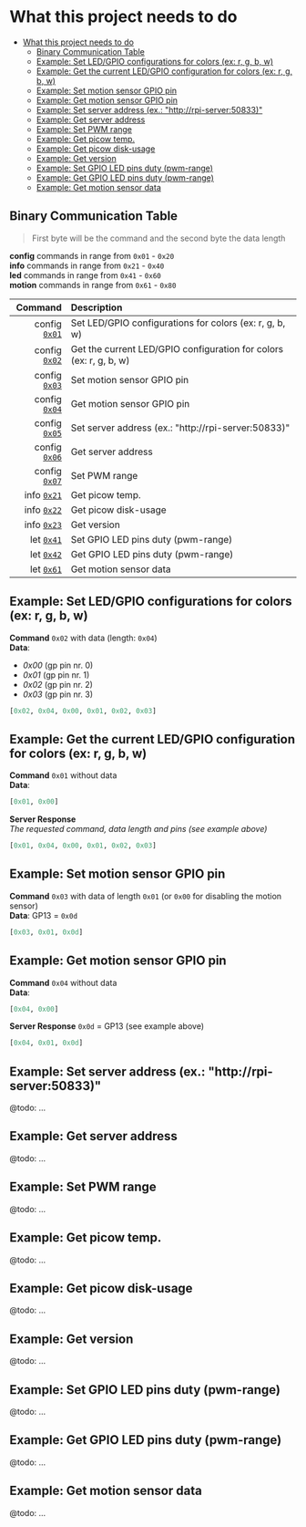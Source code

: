 # What this project needs to do

- [What this project needs to do](#what-this-project-needs-to-do)
    - [Binary Communication Table](#binary-communication-table)
    - [Example: Set LED/GPIO configurations for colors (ex: r, g, b, w)](#0x01example)
    - [Example: Get the current LED/GPIO configuration for colors (ex: r, g, b, w)](#0x02example)
    - [Example: Set motion sensor GPIO pin](#0x03example)
    - [Example: Get motion sensor GPIO pin](#0x04example)
    - [Example: Set server address (ex.: "http://rpi-server:50833)"](#0x05example)
    - [Example: Get server address](#0x06example)
    - [Example: Set PWM range](#0x07example)
    - [Example: Get picow temp.](#0x21example)
    - [Example: Get picow disk-usage](#0x22example)
    - [Example: Get version](#0x23example)
    - [Example: Set GPIO LED pins duty (pwm-range)](#0x41example)
    - [Example: Get GPIO LED pins duty (pwm-range)](#0x42example)
    - [Example: Get motion sensor data](#0x61example)

## Binary Communication Table

> First byte will be the command and the second byte the data length

**config** commands in range from `0x01` - `0x20`  
**info** commands in range from `0x21` - `0x40`  
**led** commands in range from `0x41` - `0x60`  
**motion** commands in range from `0x61` - `0x80`  

|        Command                | Description |
| ----------------------------: | :---------- |
| config [`0x01`](#0x01example) | Set LED/GPIO configurations for colors (ex: r, g, b, w) |
| config [`0x02`](#0x02example) | Get the current LED/GPIO configuration for colors (ex: r, g, b, w) |
| config [`0x03`](#0x03example) | Set motion sensor GPIO pin |
| config [`0x04`](#0x04example) | Get motion sensor GPIO pin |
| config [`0x05`](#0x05example) | Set server address (ex.: "http://rpi-server:50833)" |
| config [`0x06`](#0x06example) | Get server address |
| config [`0x07`](#0x07example) | Set PWM range |
| info   [`0x21`](#0x21example) | Get picow temp. |
| info   [`0x22`](#0x22example) | Get picow disk-usage |
| info   [`0x23`](#0x23example) | Get version |
| let    [`0x41`](#0x41example) | Set GPIO LED pins duty (pwm-range) |
| let    [`0x42`](#0x42example) | Get GPIO LED pins duty (pwm-range) |
| let    [`0x61`](#0x61example) | Get motion sensor data |

<a id="0x01example"></a>

## Example: Set LED/GPIO configurations for colors (ex: r, g, b, w)

**Command** `0x02` with data (length: `0x04`)  
**Data**:

-   _0x00_ (gp pin nr. 0)
-   _0x01_ (gp pin nr. 1)
-   _0x02_ (gp pin nr. 2)
-   _0x03_ (gp pin nr. 3)

```python
[0x02, 0x04, 0x00, 0x01, 0x02, 0x03]
```

<a id="0x02example"></a>

## Example: Get the current LED/GPIO configuration for colors (ex: r, g, b, w)

**Command** `0x01` without data  
**Data**:

```python
[0x01, 0x00]
```

**Server Response**  
*The requested command, data length and pins (see example above)*

```python
[0x01, 0x04, 0x00, 0x01, 0x02, 0x03]
```

<a id="0x03example"></a>

## Example: Set motion sensor GPIO pin

**Command** `0x03` with data of length `0x01` (or `0x00` for disabling the motion sensor)  
**Data**: GP13 = `0x0d`

```python
[0x03, 0x01, 0x0d]
```

<a id="0x04example"></a>

## Example: Get motion sensor GPIO pin

**Command** `0x04` without data  
**Data**:

```python
[0x04, 0x00]
```

**Server Response** `0x0d` = GP13 (see example above)

```python
[0x04, 0x01, 0x0d]
```

<a id="0x05example"></a>

## Example: Set server address (ex.: "http://rpi-server:50833)"

@todo: ...

<a id="0x06example"></a>

## Example: Get server address

@todo: ...

<a id="0x07example"></a>

## Example: Set PWM range

@todo: ...

<a id="0x21example"></a>

## Example: Get picow temp.

@todo: ...

<a id="0x22example"></a>

## Example: Get picow disk-usage

@todo: ...

<a id="0x23example"></a>

## Example: Get version

@todo: ...

<a id="0x41example"></a>

## Example: Set GPIO LED pins duty (pwm-range)

@todo: ...

<a id="0x42example"></a>

## Example: Get GPIO LED pins duty (pwm-range)

@todo: ...

<a id="0x61example"></a>

## Example: Get motion sensor data

@todo: ...
